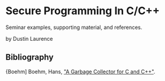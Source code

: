 Secure Programming In C/C++
===========================

Seminar examples, supporting material, and references.

by Dustin Laurence

Bibliography
------------

{Boehm] Boehm, Hans, ["A Garbage Collector for C and C++"](http://hboehm.info/gc/).